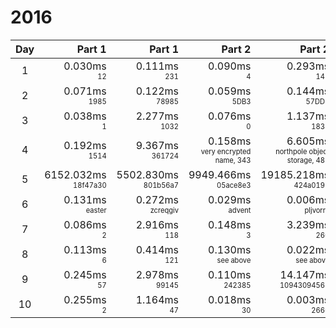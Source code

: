 # 2016

Day | Part 1 | Part 1 | Part 2 | Part 2
:---:|---:|---:|---:|---:
1 | 0.030ms <br/><sub><sup>12</sup></sub> | 0.111ms <br/><sub><sup>231</sup></sub> | 0.090ms <br/><sub><sup>4</sup></sub> | 0.293ms <br/><sub><sup>147</sup></sub> 
2 | 0.071ms <br/><sub><sup>1985</sup></sub> | 0.122ms <br/><sub><sup>78985</sup></sub> | 0.059ms <br/><sub><sup>5DB3</sup></sub> | 0.144ms <br/><sub><sup>57DD8</sup></sub> 
3 | 0.038ms <br/><sub><sup>1</sup></sub> | 2.277ms <br/><sub><sup>1032</sup></sub> | 0.076ms <br/><sub><sup>0</sup></sub> | 1.137ms <br/><sub><sup>1838</sup></sub> 
4 | 0.192ms <br/><sub><sup>1514</sup></sub> | 9.367ms <br/><sub><sup>361724</sup></sub> | 0.158ms <br/><sub><sup>very encrypted name, 343</sup></sub> | 6.605ms <br/><sub><sup>northpole object storage, 482</sup></sub> 
5 | 6152.032ms <br/><sub><sup>18f47a30</sup></sub> | 5502.830ms <br/><sub><sup>801b56a7</sup></sub> | 9949.466ms <br/><sub><sup>05ace8e3</sup></sub> | 19185.218ms <br/><sub><sup>424a0197</sup></sub> 
6 | 0.131ms <br/><sub><sup>easter</sup></sub> | 0.272ms <br/><sub><sup>zcreqgiv</sup></sub> | 0.029ms <br/><sub><sup>advent</sup></sub> | 0.006ms <br/><sub><sup>pljvorrk</sup></sub> 
7 | 0.086ms <br/><sub><sup>2</sup></sub> | 2.916ms <br/><sub><sup>118</sup></sub> | 0.148ms <br/><sub><sup>3</sup></sub> | 3.239ms <br/><sub><sup>260</sup></sub> 
8 | 0.113ms <br/><sub><sup>6</sup></sub> | 0.414ms <br/><sub><sup>121</sup></sub> | 0.130ms <br/><sub><sup>see above</sup></sub> | 0.022ms <br/><sub><sup>see above</sup></sub> 
9 | 0.245ms <br/><sub><sup>57</sup></sub> | 2.978ms <br/><sub><sup>99145</sup></sub> | 0.110ms <br/><sub><sup>242385</sup></sub> | 14.147ms <br/><sub><sup>10943094568</sup></sub> 
10 | 0.255ms <br/><sub><sup>2</sup></sub> | 1.164ms <br/><sub><sup>47</sup></sub> | 0.018ms <br/><sub><sup>30</sup></sub> | 0.003ms <br/><sub><sup>2666</sup></sub> 
